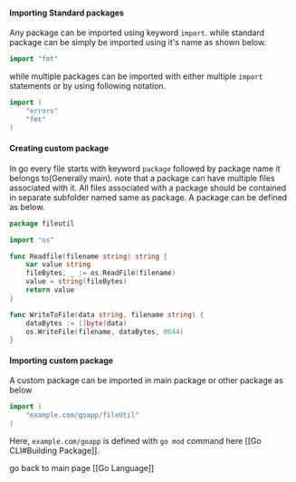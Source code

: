 #### Importing Standard packages
Any package can be imported using keyword `import`. while standard package can be simply be imported using it's name as shown below.
```go
import "fmt"
```

while multiple packages can be imported with either multiple `import` statements or by using following notation.
```go
import (
	"errors"
	"fmt"
)
```
#### Creating custom package
In go every file starts with keyword `package` followed by package name it belongs to(Generally main).
note that a package can have multiple files associated with it. All files associated with a package should be contained in separate subfolder named same as package.
A package can be defined as below.
```go
package fileutil

import "os"

func Readfile(filename string) string {
	var value string
	fileBytes, _ := os.ReadFile(filename)
	value = string(fileBytes)
	return value
}

func WriteToFile(data string, filename string) {
	dataBytes := []byte(data)
	os.WriteFile(filename, dataBytes, 0644)
}
```

#### Importing custom package
A custom package can be imported in main package or other package as below
```go
import (
	"example.com/goapp/fileUtil"
)
```

Here, `example.com/goapp` is defined with `go mod` command here [[Go CLI#Building Package]].

go back to main page [[Go Language]]